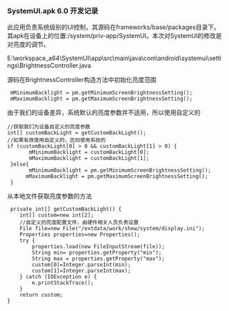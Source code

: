 ### SystemUI.apk 6.0 开发记录 
此应用负责系统级别的UI控制，其源码在frameworks/base/packages目录下。其apk在设备上的位置:/system/priv-app/SystemUI。本次对SystemUI的修改是对亮度的调节。

E:\workspace_a64\SystemUI\app\src\main\java\com\android\systemui\settings\BrightnessController.java

源码在BrightnessController构造方法中初始化亮度范围

	 mMinimumBacklight = pm.getMinimumScreenBrightnessSetting();
     mMaximumBacklight = pm.getMaximumScreenBrightnessSetting();

由于我们的设备差异，系统默认的亮度参数并不适用，所以使用自定义的
	
	//获取我们为设备自定义的亮度参数
	int[] customBackLight = getCustomBackLight();
	//如果有效使用自定义的，否则使用系统的
    if (customBackLight[0] > 0 && customBackLight[1] > 0) {
           mMinimumBacklight = customBackLight[0];
           mMaximumBacklight = customBackLight[1];
     }else{
           mMinimumBacklight = pm.getMinimumScreenBrightnessSetting();
          mMaximumBacklight = pm.getMaximumScreenBrightnessSetting();
     }


从本地文件获取亮度参数的方法

	 private int[] getCustomBackLight() {
        int[] custom=new int[2];
		//自定义的亮度配置文件，由硬件相关人员负责设置
        File file=new File("/extdata/work/show/system/display.ini");
        Properties properties=new Properties();
        try {
            properties.load(new FileInputStream(file));
            String min= properties.getProperty("min");
            String max = properties.getProperty("max");
            custom[0]=Integer.parseInt(min);
            custom[1]=Integer.parseInt(max);
        } catch (IOException e) {
            e.printStackTrace();
        }
        return custom;
    }